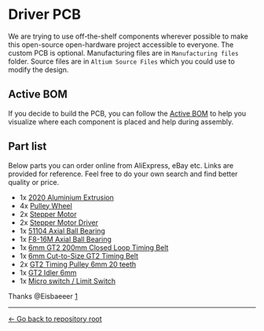 
# Driver PCB

We are trying to use off-the-shelf components wherever possible to make this open-source open-hardware project accessible to everyone.
The custom PCB is optional. Manufacturing files are in `Manufacturing files` folder. Source files are in `Altium Source Files` which you could use to modify the design.

## Active BOM

If you decide to build the PCB, you can follow the [Active BOM](https://sasakaranovic.com/activebom/diy-camera-slider.html) to help you visualize where
each component is placed and help during assembly.


## Part list

Below parts you can order online from AliExpress, eBay etc.
Links are provided for reference. Feel free to do your own search and find better quality or price.

- 1x [2020 Aluminium Extrusion](https://www.aliexpress.com/item/33019355789.html)
- 4x [Pulley Wheel](https://www.aliexpress.com/item/4001226933910.html)
- 2x [Stepper Motor](https://www.aliexpress.com/item/4001030722318.html)
- 2x [Stepper Motor Driver](https://www.aliexpress.com/item/10000278156894.html)
- 1x [51104 Axial Ball Bearing](https://www.aliexpress.com/item/32825301161.html)
- 1x [F8-16M Axial Ball Bearing](https://www.aliexpress.com/item/1005001624909472.html)
- 1x [6mm GT2 200mm Closed Loop Timing Belt](https://www.aliexpress.com/item/32868149860.html)
- 1x [6mm Cut-to-Size GT2 Timing Belt](https://www.aliexpress.com/item/1005004103945098.html)
- 2x [GT2 Timing Pulley 6mm 20 teeth](https://www.aliexpress.com/item/32629617890.html)
- 1x [GT2 Idler 6mm](https://www.aliexpress.com/item/32671018751.html)
- 1x [Micro switch / Limit Switch](https://www.aliexpress.com/item/4000638031271.html)


Thanks @Eisbaeeer [1](https://github.com/SasaKaranovic/DIY-Camera-Slider/issues/2)


---
[<- Go back to repository root](../README.md)
